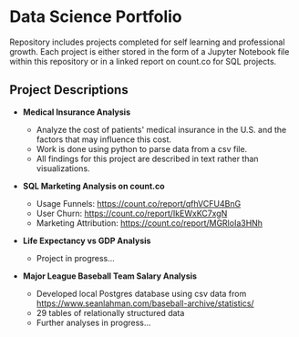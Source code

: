 # Data Science Portfolio
Repository includes projects completed for self learning and professional growth. Each project is either stored in the form of a Jupyter Notebook file within this repository or in a linked report on count.co for SQL projects.

## Project Descriptions
- **Medical Insurance Analysis**
  + Analyze the cost of patients' medical insurance in the U.S. and the factors that may influence this cost.
  + Work is done using python to parse data from a csv file.
  + All findings for this project are described in text rather than visualizations.
  
- **SQL Marketing Analysis on count.co**
  + Usage Funnels: https://count.co/report/qfhVCFU4BnG
  + User Churn: https://count.co/report/IkEWxKC7xgN
  + Marketing Attribution: https://count.co/report/MGRloIa3HNh

- **Life Expectancy vs GDP Analysis**
  + Project in progress...

- **Major League Baseball Team Salary Analysis**
  + Developed local Postgres database using csv data from https://www.seanlahman.com/baseball-archive/statistics/
  + 29 tables of relationally structured data
  + Further analyses in progress...

